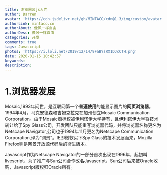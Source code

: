 ```yaml
---
title: 浏览器及js入门
author: Darren
avatar: 'https://cdn.jsdelivr.net/gh/MINTACO/cdn@1.3/img/custom/avatar.jpg'
authorLink: mintaco.cn
authorAbout: 像风一样自由
authorDesc: 像风一样自由
categories: 开发
comments: true
tags: Javascript
photos: 'https://i.loli.net/2019/12/14/9FaBYsRX1DJcCTH.png'
date: 2020-01-15 10:42:57
keywords:
description:
---
```

# 1.浏览器发展
Mosaic,1993年问世，是互联网第一个**普遍使用**的能显示图片的**网页浏览器**。1994年4月，马克安德森和吉姆克拉克在加州创立Mosaic Communication Corporation。由于Mosaic商标权被伊利诺伊大学持有，且伊利诺伊大学将技术转让给了Spy Glass公司，开发团队只能重写浏览器代码，并将浏览器名称更名为Netscape Navigator,公司也于1994年11月更名为Netscape Communication Corporation,译为“网景”。IE即微软买下Spy Glass的技术发展而来，Mozilla Firefox则是网景开放源代码后的衍生版本。   

Javascript作为Netscape Navigator的一部分首次出现在1996年，起初叫livescript，为了推广与Sun公司合作改名Javascript，Sun公司后来被Oracle收购，Javascript版权归Oracle所有。


